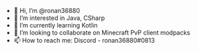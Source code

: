 - 👋 Hi, I’m @ronan36880
- 👀 I’m interested in Java, CSharp 
- 🌱 I’m currently learning Kotlin
- 💞️ I’m looking to collaborate on Minecraft PvP client modpacks
- 📫 How to reach me: Discord - ronan36880#0813

<!---
ronan36880/ronan36880 is a ✨ special ✨ repository because its `README.md` (this file) appears on your GitHub profile.
You can click the Preview link to take a look at your changes.
--->
